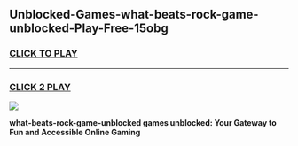 
## Unblocked-Games-what-beats-rock-game-unblocked-Play-Free-15obg
<h3>
<a href="https://premium76.site?title=what-beats-rock-game-unblocked&ref=20A">CLICK TO PLAY</a></h3>
<hr>

<h3>
<a href="https://premium76.site?title=what-beats-rock-game-unblocked&ref=20A">CLICK 2 PLAY</a>
  
</h3>

<a href="https://premium76.site?title=what-beats-rock-game-unblocked&ref=20A"><img src="https://clearcache.store/games.png"></a>


**what-beats-rock-game-unblocked games unblocked: Your Gateway to Fun and Accessible Online Gaming**

